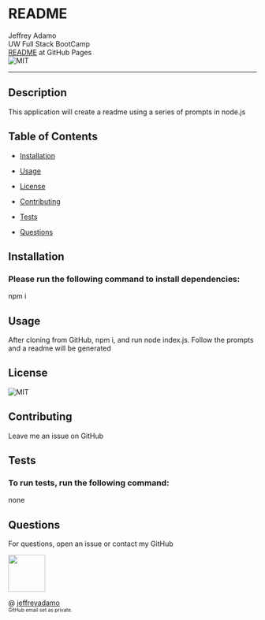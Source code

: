 # README

Jeffrey Adamo  
UW Full Stack BootCamp  
[README](#) at GitHub Pages  
![MIT](https://img.shields.io/badge/license-MIT-green)  
***

## Description

This application will create a readme using a series of prompts in node.js

## Table of Contents

* [Installation](#installation)

* [Usage](#usage)

* [License](#license)

* [Contributing](#contributing)

* [Tests](#tests)

* [Questions](#questions)

## Installation

### Please run the following command to install dependencies:


npm i


## Usage

After cloning from GitHub, npm i, and run node index.js. Follow the prompts and a readme will be generated

## License

![MIT](https://img.shields.io/badge/license-MIT-green)

## Contributing

Leave me an issue on GitHub

## Tests

### To run tests, run the following command:


none


## Questions

For questions, open an issue or contact my GitHub  


<img src="https://avatars3.githubusercontent.com/u/58490053?v=4" width="75">    

@ [jeffreyadamo](http://www.github.com/jeffreyadamo)  
<font size="1">GitHub email set as private.</font> 

 